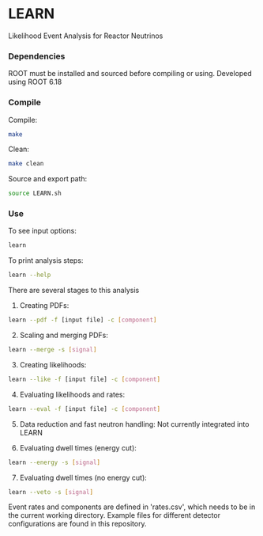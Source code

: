 # LEARN
Likelihood Event Analysis for Reactor Neutrinos

### Dependencies
ROOT must be installed and sourced before compiling or using. Developed using ROOT 6.18

### Compile
Compile:
```bash
make
```

Clean:
```bash
make clean
```

Source and export path:
```bash
source LEARN.sh
```

### Use

To see input options:
```bash
learn
```
To print analysis steps:
```bash
learn --help
```

There are several stages to this analysis

1) Creating PDFs:
```bash
learn --pdf -f [input file] -c [component]
```

2) Scaling and merging PDFs:
```bash
learn --merge -s [signal]
```

3) Creating likelihoods:
```bash
learn --like -f [input file] -c [component]
```

4) Evaluating likelihoods and rates:
```bash
learn --eval -f [input file] -c [component]
```

5) Data reduction and fast neutron handling:
Not currently integrated into LEARN

6) Evaluating dwell times (energy cut):
```bash
learn --energy -s [signal]
```

7) Evaluating dwell times (no energy cut):
```bash
learn --veto -s [signal]
```

Event rates and components are defined in 'rates.csv', which needs to be in the current working directory. Example files for different detector configurations are found in this repository.
